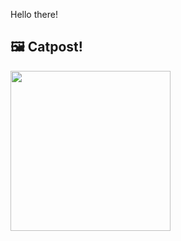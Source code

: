 Hello there!



## 🖼️ Catpost!

<sub>
    <img src="https://cdn2.thecatapi.com/images/acn.jpg" height="256">
</sub>

